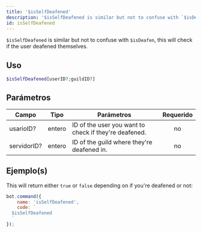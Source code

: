 ```yaml
---
title: '$isSelfDeafened'
description: '$isSelfDeafened is similar but not to confuse with `$isDeafen`, this will check if the user deafened themselves.'
id: isSelfDeafened
---
```


`$isSelfDeafened` is similar but not to confuse with `$isDeafen`, this will check if the user deafened themselves.

## Uso

```php
$isSelfDeafened[userID?;guildID?]
```

## Parámetros

| Campo       | Tipo   | Parámetros                                            | Requerido |
| ----------- | ------ | ----------------------------------------------------- |:---------:|
| usarioID?   | entero | ID of the user you want to check if they're deafened. |    no     |
| servidorID? | entero | ID of the guild where they're deafened in.            |    no     |

## Ejemplo(s)

This will return either `true` or `false` depending on if you're deafened or not:

```javascript
bot.command({
    name: 'isSelfDeafened',
    code: `
  $isSelfDeafened
  `
});
```
